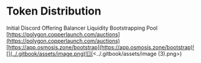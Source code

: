 # Token Distribution

Initial Discord Offering Balancer Liquidity Bootstrapping Pool [https://polygon.copperlaunch.com/auctions](https://polygon.copperlaunch.com/auctions) [https://app.osmosis.zone/bootstrap](https://app.osmosis.zone/bootstrap)![](../.gitbook/assets/image.png)![](<../.gitbook/assets/image (3).png>)
